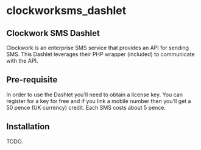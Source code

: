 # clockworksms_dashlet

Clockwork SMS Dashlet
---------------------


Clockwork is an enterprise SMS service that provides an API for sending SMS.
This Dashlet leverages their PHP wrapper (included) to communicate with the API.

Pre-requisite
-------------

In order to use the Dashlet you'll need to obtain a license key. You can register
for a key for free and if you link a mobile number then you'll get a
50 pence (UK currency) credit. Each SMS costs about 5 pence.


Installation
------------

TODO.
